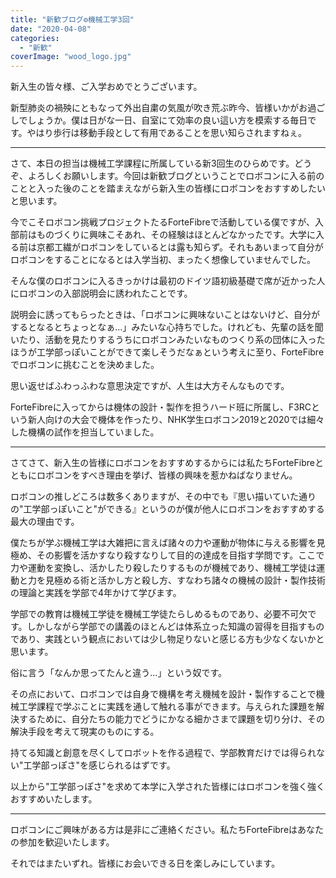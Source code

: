 ```yaml
---
title: "新歓ブログ⚙機械工学3回"
date: "2020-04-08"
categories: 
  - "新歓"
coverImage: "wood_logo.jpg"
---
```


新入生の皆々様、ご入学おめでとうございます。

新型肺炎の禍殃にともなって外出自粛の気風が吹き荒ぶ昨今、皆様いかがお過ごしでしょうか。僕は日がな一日、自室にて効率の良い這い方を模索する毎日です。やはり歩行は移動手段として有用であることを思い知らされますねぇ。

* * *

さて、本日の担当は機械工学課程に所属している新3回生のひらめです。どうぞ、よろしくお願いします。今回は新歓ブログということでロボコンに入る前のことと入った後のことを踏まえながら新入生の皆様にロボコンをおすすめしたいと思います。

今でこそロボコン挑戦プロジェクトたるForteFibreで活動している僕ですが、入部前はものづくりに興味こそあれ、その経験はほとんどなかったです。大学に入る前は京都工繊がロボコンをしているとは露も知らず。それもあいまって自分がロボコンをすることになるとは入学当初、まったく想像していませんでした。

そんな僕のロボコンに入るきっかけは最初のドイツ語初級基礎で席が近かった人にロボコンの入部説明会に誘われたことです。

説明会に誘ってもらったときは、「ロボコンに興味ないことはないけど、自分がするとなるとちょっとなぁ...」みたいな心持ちでした。けれども、先輩の話を聞いたり、活動を見たりするうちにロボコンみたいなものつくり系の団体に入ったほうが工学部っぽいことができて楽しそうだなぁという考えに至り、ForteFibreでロボコンに挑むことを決めました。

思い返せばふわっふわな意思決定ですが、人生は大方そんなものです。

ForteFibreに入ってからは機体の設計・製作を担うハード班に所属し、F3RCという新人向けの大会で機体を作ったり、NHK学生ロボコン2019と2020では細々した機構の試作を担当していました。

* * *

さてさて、新入生の皆様にロボコンをおすすめするからには私たちForteFibreとともにロボコンをすべき理由を挙げ、皆様の興味を惹かねばなりません。

ロボコンの推しどころは数多くありますが、その中でも『思い描いていた通りの"工学部っぽいこと"ができる』というのが僕が他人にロボコンをおすすめする最大の理由です。

僕たちが学ぶ機械工学は大雑把に言えば諸々の力や運動が物体に与える影響を見極め、その影響を活かすなり殺すなりして目的の達成を目指す学問です。ここで力や運動を変換し、活かしたり殺したりするものが機械であり、機械工学徒は運動と力を見極める術と活かし方と殺し方、すなわち諸々の機械の設計・製作技術の理論と実践を学部で4年かけて学びます。

学部での教育は機械工学徒を機械工学徒たらしめるものであり、必要不可欠です。しかしながら学部での講義のほとんどは体系立った知識の習得を目指すものであり、実践という観点においては少し物足りないと感じる方も少なくないかと思います。

俗に言う「なんか思ってたんと違う...」という奴です。

その点において、ロボコンでは自身で機構を考え機械を設計・製作することで機械工学課程で学ぶことに実践を通して触れる事ができます。与えられた課題を解決するために、自分たちの能力でどうにかなる細かさまで課題を切り分け、その解決手段を考えて現実のものにする。

持てる知識と創意を尽くしてロボットを作る過程で、学部教育だけでは得られない"工学部っぽさ"を感じられるはずです。

以上から"工学部っぽさ"を求めて本学に入学された皆様にはロボコンを強く強くおすすめいたします。

* * *

ロボコンにご興味がある方は是非にご連絡ください。私たちForteFibreはあなたの参加を歓迎いたします。

それではまたいずれ。皆様にお会いできる日を楽しみにしています。
